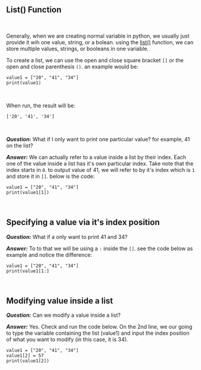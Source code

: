 ## List() Function
<br>

Generally, when we are creating normal variable in python, we usually just provide it wih one value, string, or a bolean. using the [list()](https://docs.python.org/3.13/library/stdtypes.html#list) function, we can store multiple values, strings, or booleans in one variable.
<br>

To create a list, we can use the open and close square bracket ```[]``` or the open and close parenthesis ```()```. an example would be:

```
value1 = ["20", "41", "34"]
print(value1)
```
<br>

When run, the result will be:

```
['20', '41', '34']
```
<br>

***Question:*** What if I only want to print one particular value? for example, 41 on the list?
<br>

***Answer:*** We can actually refer to a value inside a list by their index. Each one of the value inside a list has it's own particular index. Take note that the index starts in ```0```. to output value of 41, we will refer to by it's index which is ```1``` and store it in ```[]```. below is the code:

```
value1 = ["20", "41", "34"]
print(value1[1])
```
<br>

## Specifying a value via it's index position

***Question:*** What if a only want to print 41 and 34?
<br>

***Answer:*** To to that we will be using a ```:``` inside the ```[]```. see the code below as example and notice the difference:

```
value1 = ["20", "41", "34"]
print(value1[1:]
```
<br>

## Modifying value inside a list

***Question:*** Can we modify a value inside a list?
<br>

***Answer:*** Yes. Check and run the code below. On the 2nd line, we our going to type the variable containing the list (value1) and input the index position of what you want to modify (in this case, it is 34).

```
value1 = ["20", "41", "34"]
value1[2] = 57
print(value1[2])
```












